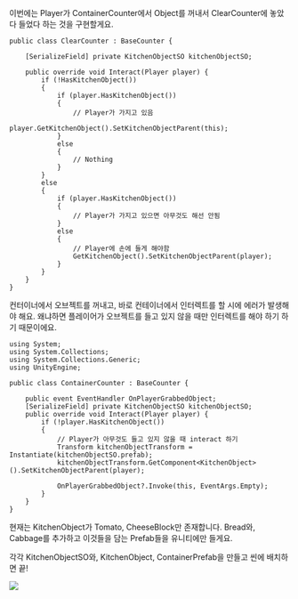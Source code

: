 이번에는 Player가 ContainerCounter에서 Object를 꺼내서 ClearCounter에 놓았다 들었다 하는 것을 구현할게요.

```
public class ClearCounter : BaseCounter {
    
    [SerializeField] private KitchenObjectSO kitchenObjectSO;

    public override void Interact(Player player) {
        if (!HasKitchenObject())  
        {
            if (player.HasKitchenObject())
            {
                // Player가 가지고 있음
                player.GetKitchenObject().SetKitchenObjectParent(this);
            }
            else
            {
                // Nothing
            }
        }
        else
        {
            if (player.HasKitchenObject())
            {
                // Player가 가지고 있으면 아무것도 해선 안됨
            }
            else
            {
                // Player에 손에 들게 해야함
                GetKitchenObject().SetKitchenObjectParent(player);
            }
        }
    }
}
```

컨터이너에서 오브젝트를 꺼내고, 바로 컨테이너에서 인터렉트를 할 시에 에러가 발생해야 해요. 왜냐하면 플레이어가 오브젝트를 들고 있지 않을 때만 인터렉트를 해야 하기 하기 때문이에요.

```
using System;
using System.Collections;
using System.Collections.Generic;
using UnityEngine;

public class ContainerCounter : BaseCounter {

    public event EventHandler OnPlayerGrabbedObject;
    [SerializeField] private KitchenObjectSO kitchenObjectSO;
    public override void Interact(Player player) {
        if (!player.HasKitchenObject())
        {
            // Player가 아무것도 들고 있지 않을 때 interact 하기
            Transform kitchenObjectTransform = Instantiate(kitchenObjectSO.prefab);
            kitchenObjectTransform.GetComponent<KitchenObject>().SetKitchenObjectParent(player);

            OnPlayerGrabbedObject?.Invoke(this, EventArgs.Empty);
        }
    }
}
```

현재는 KitchenObject가 Tomato, CheeseBlock만 존재합니다. Bread와, Cabbage를 추가하고 이것들을 담는 Prefab들을 유니티에만 들게요.

각각 KitchenObjectSO와, KitchenObject, ContainerPrefab을 만들고 씬에 배치하면 끝!

![](https://blog.kakaocdn.net/dn/ckiXLd/btsqYpOk2kL/87TQpkAwplqmGErcc8vAQ1/img.png)